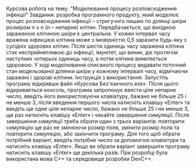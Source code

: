 Курсова робота на тему: "Моделювання процесу розповсюдження інфекції"
Завдання: розробка програмного продукту, який моделює процес розповсюдження інфекції – стригучого лишаю по ділянці шкіри розміром n x n (n – непарне) клітин. Передбачається, що вихідною зараженою клітиною шкіри є центральна. У кожен інтервал часу вражена інфекцією клітина може з імовірністю 0,5 заразити будь-яку з сусідніх здорових клітин. Після шести одиниць часу заражена клітина стає несприйнятливою до інфекції, імунітет, що виник, діє протягом наступних чотирьох одиниць часу, а потім клітина виявляється здоровою. У ході моделювання описаного процесу видавати поточний стан модельованої ділянки шкіри у кожному інтервалі часу, відмічаючи заражені і здорові клітини.
Інструкція з використання: Запустіть програму відкривши файл «Курсова Без'язичного.exe». Після цього відкривається консоль, програма запропонує ввести ціле непарне число, введіть його використовуючи клавіатуру, бажано не більше 25 і не менше 3, після введення першого числа натисніть клавішу «Enter» та введіть ще одне ціле непарне число, бажано не більше 25 і не менше 3, ще раз натисніть клавішу «Enter» і чекайте завершення симуляції. Після завершення симуляції треба обрати один з трьох варіантів: повторити симуляцію ще раз не змінюючи розмір поля, змінити розмір поля та повторити симуляцію, або закінчити програму. Для того щоб обрати потрібний варіант, введіть потрібне число за допомогою клавіатури та натисніть клавішу «Enter». Якщо ви обрали варіант завершити програму натисніть клавішу «Enter» ще декілька разів.
При розробці була використана мова C++ та середовище розробки DevC++.
